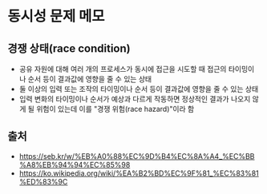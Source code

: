 # 동시성 문제 메모

## 경쟁 상태(race condition)
- 공유 자원에 대해 여러 개의 프로세스가 동시에 접근을 시도할 때 접근의 타이밍이나 순서 등이 결과값에 영향을 줄 수 있는 상태
- 둘 이상의 입력 또는 조작의 타이밍이나 순서 등이 결과값에 영향을 줄 수 있는 상태
- 입력 변화의 타이밍이나 순서가 예상과 다르게 작동하면 정상적인 결과가 나오지 않게 될 위험이 있는데 이를 "경쟁 위험(race hazard)"이라 함


## 출처
- https://seb.kr/w/%EB%A0%88%EC%9D%B4%EC%8A%A4_%EC%BB%A8%EB%94%94%EC%85%98
- https://ko.wikipedia.org/wiki/%EA%B2%BD%EC%9F%81_%EC%83%81%ED%83%9C
